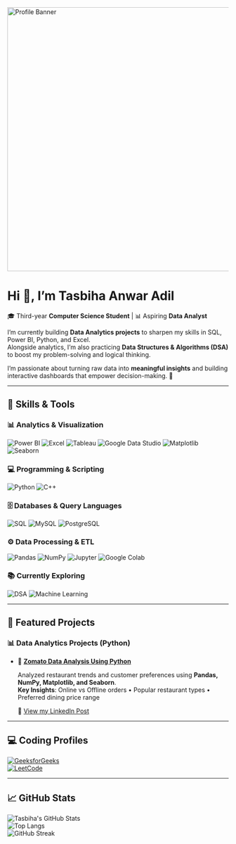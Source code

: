 <img width="2000" height="600" alt="Profile Banner" src="https://github.com/user-attachments/assets/82d3985c-a2cb-4cbb-bfba-1cb3a4f0494b" />

# Hi 👋, I’m **Tasbiha Anwar Adil**  
🎓 Third-year **Computer Science Student** | 📊 Aspiring **Data Analyst**

I’m currently building **Data Analytics projects** to sharpen my skills in SQL, Power BI, Python, and Excel.  
Alongside analytics, I’m also practicing **Data Structures & Algorithms (DSA)** to boost my problem-solving and logical thinking.  

I’m passionate about turning raw data into **meaningful insights** and building interactive dashboards that empower decision-making. 🚀  

---

## 🔧 Skills & Tools

### 📊 Analytics & Visualization
![Power BI](https://img.shields.io/badge/PowerBI-F2C811?style=for-the-badge&logo=powerbi&logoColor=black)
![Excel](https://img.shields.io/badge/Excel-217346?style=for-the-badge&logo=microsoft-excel&logoColor=white)
![Tableau](https://img.shields.io/badge/Tableau-E97627?style=for-the-badge&logo=tableau&logoColor=white)
![Google Data Studio](https://img.shields.io/badge/Google%20Data%20Studio-4285F4?style=for-the-badge&logo=googledatastudio&logoColor=white)
![Matplotlib](https://img.shields.io/badge/Matplotlib-11557c?style=for-the-badge&logo=python&logoColor=white)
![Seaborn](https://img.shields.io/badge/Seaborn-76b900?style=for-the-badge&logo=python&logoColor=white)

### 💻 Programming & Scripting
![Python](https://img.shields.io/badge/Python-3776AB?style=for-the-badge&logo=python&logoColor=white)
![C++](https://img.shields.io/badge/C++-00599C?style=for-the-badge&logo=cplusplus&logoColor=white)

### 🗄️ Databases & Query Languages
![SQL](https://img.shields.io/badge/SQL-003B57?style=for-the-badge&logo=postgresql&logoColor=white)
![MySQL](https://img.shields.io/badge/MySQL-4479A1?style=for-the-badge&logo=mysql&logoColor=white)
![PostgreSQL](https://img.shields.io/badge/PostgreSQL-336791?style=for-the-badge&logo=postgresql&logoColor=white)

### ⚙️ Data Processing & ETL
![Pandas](https://img.shields.io/badge/Pandas-150458?style=for-the-badge&logo=pandas&logoColor=white)
![NumPy](https://img.shields.io/badge/Numpy-013243?style=for-the-badge&logo=numpy&logoColor=white)
![Jupyter](https://img.shields.io/badge/Jupyter-F37626?style=for-the-badge&logo=jupyter&logoColor=white)
![Google Colab](https://img.shields.io/badge/Google%20Colab-F9AB00?style=for-the-badge&logo=googlecolab&logoColor=black)

### 📚 Currently Exploring
![DSA](https://img.shields.io/badge/Data%20Structures%20%26%20Algorithms-FF6F00?style=for-the-badge&logo=algorithm&logoColor=white)
![Machine Learning](https://img.shields.io/badge/Machine%20Learning-102230?style=for-the-badge&logo=scikitlearn&logoColor=white)

---

## 🚀 Featured Projects  

### 📊 Data Analytics Projects (Python)

- 🔹 **[Zomato Data Analysis Using Python]([https://github.com/YourUsername/Zomato-Data-Analysis](https://github.com/tasbihaanwaradil/Zomato-Data-Analysis-Using-Python))**
  
  Analyzed restaurant trends and customer preferences using **Pandas, NumPy, Matplotlib, and Seaborn**.  
  **Key Insights**: Online vs Offline orders • Popular restaurant types • Preferred dining price range  

  🔗 [View my LinkedIn Post](https://www.linkedin.com/posts/tasbiha-anwar-adil_zomato-data-analysis-using-python-activity-7362515385423671297-Z1Qv)

---

## 💻 Coding Profiles  

[![GeeksforGeeks](https://img.shields.io/badge/GeeksforGeeks-298D46?logo=geeksforgeeks&logoColor=white&style=for-the-badge)](https://www.geeksforgeeks.org/user/tasbihaan3v0f/)  
[![LeetCode](https://img.shields.io/badge/LeetCode-000000?logo=LeetCode&logoColor=%23d16c06&style=for-the-badge)](https://leetcode.com/u/tasbihaanwaradil/)

---

## 📈 GitHub Stats  

![Tasbiha's GitHub Stats](https://github-readme-stats.vercel.app/api?username=tasbihaanwaradil&show_icons=true&theme=radical)  
![Top Langs](https://github-readme-stats.vercel.app/api/top-langs/?username=tasbihaanwaradil&layout=compact&theme=radical)  
![GitHub Streak](https://streak-stats.demolab.com?user=tasbihaanwaradil&theme=radical&border_radius=5)  
